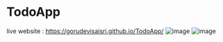 # TodoApp
live website : https://gorudevisaisri.github.io/TodoApp/
![image](https://github.com/GORUDEVISAISRI/TodoApp/assets/127866751/e9112893-4315-4e38-97a4-e477ddd81dc3)
![image](https://github.com/GORUDEVISAISRI/TodoApp/assets/127866751/a86e7909-edef-4cf6-bb99-a849282b2d2d)

